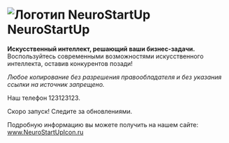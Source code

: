 # ![Логотип NeuroStartUp](img/NeuroStartUpIcon.png) NeuroStartUp

**Искусственный интеллект, решающий ваши бизнес-задачи.** Воспользуйтесь современными возможностями искусственного интеллекта, оставив конкурентов позади!

_Любое копирование без разрешения правообладателя и без указания ссылки на источник запрещено._

Наш телефон 123123123.

Скоро запуск! Следите за обновлениями.

Подробную информацию вы можете получить на нашем сайте: www.NeuroStartUpIcon.ru

